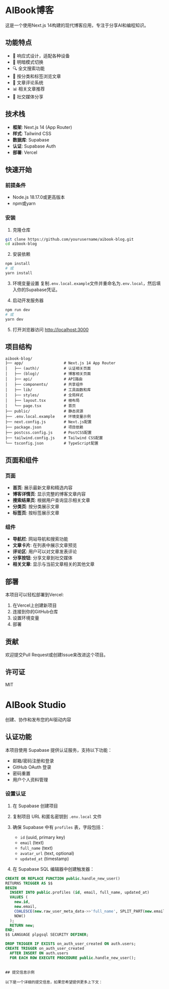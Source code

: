# AIBook博客

这是一个使用Next.js 14构建的现代博客应用，专注于分享AI和编程知识。

## 功能特点

- 📱 响应式设计，适配各种设备
- 🌙 明暗模式切换
- 🔍 全文搜索功能
- 📂 按分类和标签浏览文章
- 💬 文章评论系统
- 📊 相关文章推荐
- 📱 社交媒体分享

## 技术栈

- **框架**: Next.js 14 (App Router)
- **样式**: Tailwind CSS
- **数据库**: Supabase
- **认证**: Supabase Auth
- **部署**: Vercel

## 快速开始

### 前提条件

- Node.js 18.17.0或更高版本
- npm或yarn

### 安装

1. 克隆仓库
```bash
git clone https://github.com/yourusername/aibook-blog.git
cd aibook-blog
```

2. 安装依赖
```bash
npm install
# 或
yarn install
```

3. 环境变量设置
复制`.env.local.example`文件并重命名为`.env.local`，然后填入你的Supabase凭证。

4. 启动开发服务器
```bash
npm run dev
# 或
yarn dev
```

5. 打开浏览器访问 [http://localhost:3000](http://localhost:3000)

## 项目结构

```
aibook-blog/
├── app/                  # Next.js 14 App Router
│   ├── (auth)/           # 认证相关页面
│   ├── (blog)/           # 博客相关页面
│   ├── api/              # API路由
│   ├── components/       # 共享组件
│   ├── lib/              # 工具函数和库
│   ├── styles/           # 全局样式
│   ├── layout.tsx        # 根布局
│   └── page.tsx          # 首页
├── public/               # 静态资源
├── .env.local.example    # 环境变量示例
├── next.config.js        # Next.js配置
├── package.json          # 项目依赖
├── postcss.config.js     # PostCSS配置
├── tailwind.config.js    # Tailwind CSS配置
└── tsconfig.json         # TypeScript配置
```

## 页面和组件

### 页面

- **首页**: 展示最新文章和精选内容
- **博客详情页**: 显示完整的博客文章内容
- **搜索结果页**: 根据用户查询显示相关文章
- **分类页**: 按分类展示文章
- **标签页**: 按标签展示文章

### 组件

- **导航栏**: 网站导航和搜索功能
- **文章卡片**: 在列表中展示文章预览
- **评论区**: 用户可以对文章发表评论
- **分享按钮**: 分享文章到社交媒体
- **相关文章**: 显示与当前文章相关的其他文章

## 部署

本项目可以轻松部署到Vercel:

1. 在Vercel上创建新项目
2. 连接到你的GitHub仓库
3. 设置环境变量
4. 部署

## 贡献

欢迎提交Pull Request或创建Issue来改进这个项目。

## 许可证

MIT

# AIBook Studio

创建、协作和发布您的AI驱动内容

## 认证功能

本项目使用 Supabase 提供认证服务，支持以下功能：

- 邮箱/密码注册和登录
- GitHub OAuth 登录
- 密码重置
- 用户个人资料管理

### 设置认证

1. 在 Supabase 创建项目
2. 复制项目 URL 和匿名密钥到 `.env.local` 文件
3. 确保 Supabase 中有 `profiles` 表，字段包括：
   - `id` (uuid, primary key)
   - `email` (text)
   - `full_name` (text)
   - `avatar_url` (text, optional)
   - `updated_at` (timestamp)

4. 在 Supabase SQL 编辑器中创建触发器：

```sql
CREATE OR REPLACE FUNCTION public.handle_new_user()
RETURNS TRIGGER AS $$
BEGIN
  INSERT INTO public.profiles (id, email, full_name, updated_at)
  VALUES (
    new.id, 
    new.email, 
    COALESCE(new.raw_user_meta_data->>'full_name', SPLIT_PART(new.email, '@', 1)), 
    NOW()
  );
  RETURN new;
END;
$$ LANGUAGE plpgsql SECURITY DEFINER;

DROP TRIGGER IF EXISTS on_auth_user_created ON auth.users;
CREATE TRIGGER on_auth_user_created
  AFTER INSERT ON auth.users
  FOR EACH ROW EXECUTE PROCEDURE public.handle_new_user();
```
```

## 提交信息示例

以下是一个详细的提交信息，如果您希望提供更多上下文：